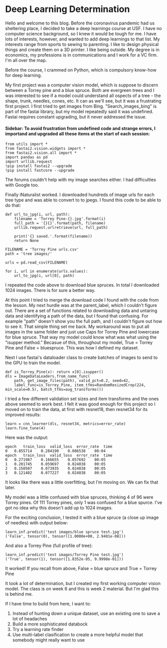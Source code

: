 # Deep Learning Determination

Hello and welcome to this blog. Before the coronavirus pandemic had us sheltering place, I decided to take a deep learnings course at USF. I have no computer science background, so I knew it would be tough for me. I have lots of interests, however, and wanted to add deep learnings to that list. My interests range from sports to sewing to parenting. I like to design physical things and create them on a 3D printer. I like being outside. My degree is in economics, my professions is in communications and I work for a VC firm. I'm all over the map. 

Before the course, I crammed on Python, which is compulsory know-how for deep learning. 

My first project was a computer vision model, which is suppose to discern between a Torrey pine and a blue spruce. Both are evergreen trees and I was interested to see if a model could understand all ospects of a tree - the shape, trunk, needles, cones, etc. It can as we'll see, but it was a frustrating first project. I first tried to get images from Bing. "Search_images_bing" is part of the fastai library, but my model repeatedly said it was undefined. Fastai requires constant upgrading, but it never addressed the issue. 

#### Sidebar: To avoid frustration from undefined code and strange errors, I importand and upgraded all these items at the start of each session:
```
from utils import *
from fastai2.vision.widgets import *
from fastai2.vision.all import *
import pandas as pd
import urllib.request
!pip install fastai2 --upgrade
!pip install fastcore --upgrade
```

The forums couldn't help with my image searches either. I had difficulties with Google too.

Finally iNaturalist worked. I downloaded hundreds of image urls for each tree type and was able to convert to to jpegs. I found this code to be able to do that: 

```
def url_to_jpg(i, url, path):
    filename = 'Torrey Pine-{}.jpg'.format(i)
    full_path = '{}{}'.format(path, filename)
    urllib.request.urlretrieve(url, full_path)
    
    print('{} saved.'.format(filename))
    return None
    
FILENAME = 'Torrey Pine urls.csv'
path = 'tree images/'

urls = pd.read_csv(FILENAME)

for i, url in enumerate(urls.values):
    url_to_jpg(i, url[0], path)
```

I repeated the code above to download blue spruces. In total I downloaded 1024 images. There is for sure a better way. 

At this point I tried to merge the download code I found with the code from the lesson. My next hurdle was at the parent_label, which I couldn't figure out. There are a set of functions related to downloading data and untaring data and identifying a path of the data, but I found that confusing. For example "path" doesn't show you the full path, and I couldn't figure out how to see it. That simple thing set me back. My workaround was to put all images in the same folder and just use Caps for Torrey Pine and lowercase for blue spruce. That way my model could know what was what using the "isupper method." Becasue of this, throughout my model, True = Torrey Pine and False = bluespruce. This was how I defined my dataset. 

Next I use fastai's dataloader class to create batches of images to send to the GPU to train the model.

```
def is_Torrey_Pine(x): return x[0].isupper()
dls = ImageDataLoaders.from_name_func(
    path, get_image_files(path), valid_pct=0.2, seed=42, 
    label_func=is_Torrey_Pine, item_tfms=RandomResizedCrop(224, min_scale=0.5), batch_tfms=aug_transforms())
```

I tried a few different validation set sizes and item transforms and the ones above seemed to work best. I felt it was good enough for this project so I moved on to train the data, at first with resnet18, then resnet34 for its improved results: 

```
learn = cnn_learner(dls, resnet34, metrics=error_rate)
learn.fine_tune(4)
```

Here was the output:

```
epoch	train_loss	valid_loss	error_rate	time
0	0.855714	0.284190	0.086538	00:04
epoch	train_loss	valid_loss	error_rate	time
0	0.271987	0.166655	0.057692	00:05
1	0.201745	0.059697	0.024038	00:05
2	0.150507	0.073935	0.024038	00:05
3	0.121402	0.077227	0.024038	00:05
```

It looks like there was a little overfitting, but I'm moving on. We can fix that later. 

My model was a little confused with blue spruces, thinking 4 of 96 were Torrey pines. Of 111 Torrey pines, only 1 was confused for a blue spurce. I've got no idea why this doesn't add up to 1024 images. 

For the exciting conclusion, I tested it with a blue spruce (a close up image of needles) with output below: 

```
learn_inf.predict('test images/blue spruce test.jpg')
('False', tensor(0), tensor([1.0000e+00, 2.9401e-08]))
```

And also a Torrey Pine (full profile of tree): 

```
learn_inf.predict('test images/Torrey Pine test.jpg')
('True', tensor(1), tensor([1.8352e-05, 9.9998e-01]))
```

It worked! If you recall from above, False = blue spruce and True = Torrey Pine

It took a lot of determination, but I created my first working computer vision model. The class is on week 6 and this is week 2 material. But I'm glad this is behind me. 

If I have time to build from here, I want to: 
1. Instead of hunting down a unique dataset, use an existing one to save a lot of headaches
2. Build a more sophisticated databock
3. Try a learning rate finder
4. Use multi-label clasification to create a more helpful model that somebody might really want to use


